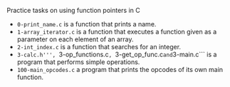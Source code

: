 Practice tasks on using function pointers in C

* ```0-print_name.c``` is a function that prints a name.
* ```1-array_iterator.c``` is a function that executes a function given as a parameter on each element of an array.
* ```2-int_index.c``` is a function that searches for an integer.
* ```3-calc.h''', ```3-op_functions.c```, ```3-get_op_func.c``` and ```3-main.c``` is a program that performs simple operations.
* ```100-main_opcodes.c``` a program that prints the opcodes of its own main function.
